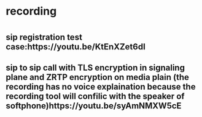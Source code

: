 
<h1>recording<h1>
  <h2>sip registration test case:https://youtu.be/KtEnXZet6dI<h2>
  <h2>sip to sip call with TLS encryption in signaling plane and ZRTP encryption on media plain (the recording has no voice explaination because the recording tool will confilic with the speaker of softphone)https://youtu.be/syAmNMXW5cE<h2>
  
